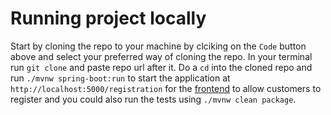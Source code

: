 # Running project locally

Start by cloning the repo to your machine by clciking on the `Code` button above and select your preferred way of cloning the repo. In your terminal run `git clone`  and paste repo url after it. Do a `cd` into the cloned repo and run `./mvnw spring-boot:run` to start the application at `http://localhost:5000/registration` for the [frontend](https://github.com/ahmedsatti101/aero-parker-resgistration-form/tree/main) to allow customers to register and you could also run the tests using `./mvnw clean package`.
